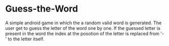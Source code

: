 # Guess-the-Word
A simple android game in which the a random valid word is generated.
The user get to guess the letter of the word one by one.
If the guessed letter is present in the word the index at the posotion of the letter is replaced from '-' to the letter itself.
